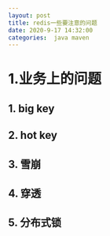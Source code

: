 ```yaml
---
layout: post
title: redis一些要注意的问题
date: 2020-9-17 14:32:00
categories:  java maven
---
```


# 1.业务上的问题
## 1. big key
## 2. hot key
## 3. 雪崩
## 4. 穿透
## 5. 分布式锁

